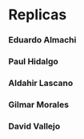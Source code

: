 # Replicas
### Eduardo Almachi
### Paul Hidalgo
### Aldahir Lascano
### Gilmar Morales
### David Vallejo
